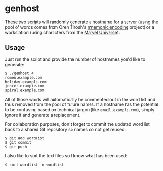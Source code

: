 genhost
=======

These two scripts will randomly generate a hostname for a server (using the pool of words comes from Oren Tirosh's [mnemonic encoding](http://web.archive.org/web/20090918202746/http://tothink.com/mnemonic/wordlist.html) project) or a workstation (using characters from the [Marvel Universe](http://marvel.com/comics/characters)).

Usage
-----

Just run the script and provide the number of hostnames you'd like to generate:

	$ ./genhost 4
	romeo.example.com
	holiday.example.com
	jester.example.com
	spiral.example.com

All of those words will automatically be commented out in the word list and thus removed from the pool of future names. If a hostname has the potential to be confusing based on technical jargon (like `email.example.com`), simply ignore it and generate a replacement.

For collaboration purposes, don't forget to commit the updated word list back to a shared Git repository so names do not get reused:

	$ git add wordlist
	$ git commit
	$ git push

I also like to sort the text files so I know what has been used:

	$ sort wordlist -o wordlist
